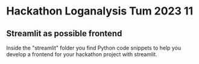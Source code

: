 # Hackathon Loganalysis Tum 2023 11



## Streamlit as possible frontend

Inside the "streamlit" folder you find Python code snippets to help you develop a frontend for your hackathon project with streamlit.


